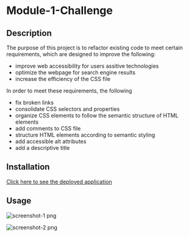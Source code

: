 # Module-1-Challenge

## Description

The purpose of this project is to refactor existing code to meet certain requirements, which are designed to improve the following: 
 * improve web accessibility for users assitive technologies
 * optimize the webpage for search engine results 
 * increase the efficiency of the CSS file

In order to meet these requirements, the following 
 * fix broken links
 * consolidate CSS selectors and properties
 * organize CSS elements to follow the semantic structure of HTML elements
 * add comments to CSS file
 * structure HTML elements according to semantic styling
 * add accessible alt attributes
 * add a descriptive title 

## Installation

[Click here to see the deployed application](https://pinkhaze.github.io/module-1-challenge/)

## Usage

![screenshot-1 png](https://user-images.githubusercontent.com/55771228/236385489-abbd3f58-aa81-4a18-aa9a-302a1e1b6d48.png)

![screenshot-2 png](https://user-images.githubusercontent.com/55771228/236385696-e91dc929-be57-418b-9cbf-e1d351c15f6b.png)





